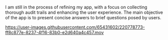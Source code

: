 
I am still in the process of refining my app, with a focus on collecting thorough audit trails and enhancing the user experience. The main objective of the app is to present concise answers to brief questions posed by users.


https://user-images.githubusercontent.com/65431602/220778773-ff8c877e-8237-4f16-83b0-e2d640a4c457.mov
